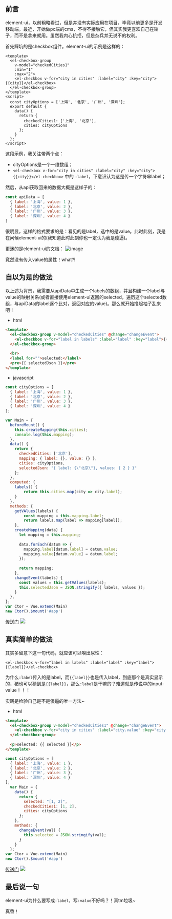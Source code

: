 ## 前言

element-ui，以前粗略看过，但是并没有实际应用在项目，毕竟以前更多是开发移动端。最近，开始做pc端的cms，不得不接触它，但其实我更喜欢自己在轮子，而不是拿来就用。虽然我内心抗拒，但是杂兵并无说不的权利。

首先踩坑的是checkbox组件。element-ui的示例是这样的：
```vue
<template>
  <el-checkbox-group 
    v-model="checkedCities1"
    :min="1"
    :max="2">
    <el-checkbox v-for="city in cities" :label="city" :key="city">{{city}}</el-checkbox>
  </el-checkbox-group>
</template>
<script>
  const cityOptions = ['上海', '北京', '广州', '深圳'];
  export default {
    data() {
      return {
        checkedCities1: ['上海', '北京'],
        cities: cityOptions
      };
    }
  };
</script>
```

这段示例，我关注带两个点：
- cityOptions是一个一维数组；
- `<el-checkbox v-for="city in cities" :label="city" :key="city">{{city}}</el-checkbox>` 中的 `:label`，下意识认为这是传一个字符串label；

然后，从api获取回来的数据大概是这样子的：
```js
const apiData = [
  { label: '上海', value: 1 }, 
  { label: '北京', value: 2 },
  { label: '广州', value: 3 },
  { label: '深圳', value: 4 }
]
```
很明显，这样的格式要求的是：看见的是label，选中的是value。此时此刻，我是在问候element-ui的(我知道此时此刻你也一定认为我是傻逼)。

更迷的是element-ui的文档：
![image](https://user-images.githubusercontent.com/25907273/40578748-26eca12c-614c-11e8-887f-b2e46b6828f1.png)

竟然没有传入value的属性！what?!

## 自以为是的做法

以上述为背景，我需要从apiData中生成一个labels的数组，并且构建一个label与value的映射关系(或者直接使用element-ui返回的selected，遍历这个selected数组，与apiData的label逐个比对，返回对应的value)。那么就开始撸起袖子乱来吧！
- html
```html
<template>
  <el-checkbox-group v-model="checkedCities" @change="changeEvent">
    <el-checkbox v-for="label in labels" :label="label" :key="label">{{label}}</el-checkbox>
  </el-checkbox-group>
  
  <br>
  <label for="">selected:</label>
  <pre>{{ selectedJson }}</pre>
</template>
```
- javascript
```js
const cityOptions = [
  { label: '上海', value: 1 }, 
  { label: '北京', value: 2 },
  { label: '广州', value: 3 },
  { label: '深圳', value: 4 }
];

var Main = {
  beforeMount() {
    this.createMapping(this.cities);
    console.log(this.mapping);
  },
  data() {
    return {
      checkedCities: ['北京'],
      mapping: { label: {}, value: {} },
      cities: cityOptions,
      selectedJson: "{ label: {\"北京\"}, values: { 2 } }"
    };
  },
  computed: {
    labels() {
    	return this.cities.map(city => city.label);
    }
  },
  methods: {
    getVAlues(labels) {
    	const mapping = this.mapping.label;
    	return labels.map(label => mapping[label]);
    },
    createMapping(data) {
      let mapping = this.mapping;
      
      data.forEach(datum => {
      	mapping.label[datum.label] = datum.value;
      	mapping.value[datum.value] = datum.label;
      });
      
      return mapping;
    },
    changeEvent(labels) {
      const values = this.getVAlues(labels);
      this.selectedJson = JSON.stringify({ labels, values });
    }
  },
};
var Ctor = Vue.extend(Main)
new Ctor().$mount('#app')
```
[传送门](https://jsfiddle.net/issaxite/uLavz7kh/1/)
![](http://ohi69gup6.bkt.clouddn.com/1.gif)

## 真实简单的做法
其实多留意下这一句代码，就应该可以嗅出尿性：
```vue
<el-checkbox v-for="label in labels" :label="label" :key="label">{{label}}</el-checkbox>
```
为什么`:label`传入的是label，而`{{label}}`也是传入label，到底那个是真实显示的，猪也可以猜到是`{{label}}`，那么`:label`是干嘛的？难道就是传说中的input-value！！！

实践是检验自己是不是傻逼的唯一方法~

- html
```html
<template>
  <el-checkbox-group v-model="checkedCities1" @change="changeEvent">
    <el-checkbox v-for="city in cities" :label="city.value" :key="city.label">{{city.label}}</el-checkbox>
  </el-checkbox-group>
  
  <p>selected: {{ selected }}</p> 
</template>
```

```javascript
const cityOptions = [
  { label: '上海', value: 1 }, 
  { label: '北京', value: 2 },
  { label: '广州', value: 3 },
  { label: '深圳', value: 4 }
];
  var Main = {
    data() {
      return {
      	selected: "[1, 2]",
        checkedCities1: [1, 2],
        cities: cityOptions
      };
    },
    methods: {
      changeEvent(val) {
      	this.selected = JSON.stringify(val);
      }
    }
  };
var Ctor = Vue.extend(Main)
new Ctor().$mount('#app')
```
[传送门](https://jsfiddle.net/issaxite/zn1k1zLn/2/)
![](http://ohi69gup6.bkt.clouddn.com/2.gif)

## 最后说一句
element-ui为什么要写成`:label`，写`:value`不好吗？！真tm垃圾~

真香！
